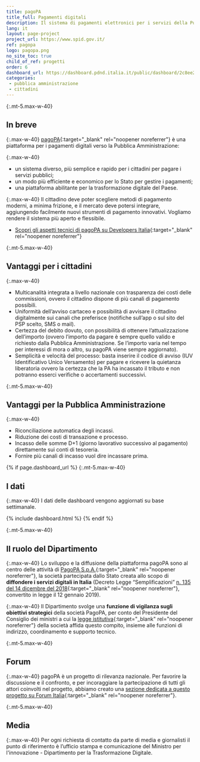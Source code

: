 ```yaml
---
title: pagoPA
title_full: Pagamenti digitali
description: Il sistema di pagamenti elettronici per i servizi della Pubblica Amministrazione
lang: it
layout: page-project
project_url: https://www.spid.gov.it/
ref: pagopa
logo: pagopa.png
no_site_toc: true
child_of_ref: progetti
order: 6
dashboard_url: https://dashboard.pdnd.italia.it/public/dashboard/2c8ee2ee-fa84-4dbf-8b6a-e7fb5f9ca950
categories:
 - pubblica amministrazione
 - cittadini
---
```



{:.mt-5.max-w-40}
## In breve

{:.max-w-40}
[pagoPA](https://www.pagopa.gov.it/){:target="_blank" rel="noopener noreferrer"} è una piattaforma per i pagamenti digitali verso la Pubblica Amministrazione:

{:.max-w-40}
* un sistema diverso, più semplice e rapido per i cittadini per pagare i servizi pubblici; 
* un modo più efficiente e economico per lo Stato per gestire i pagamenti; 
* una piattaforma abilitante per la trasformazione digitale del Paese.

{:.max-w-40}
Il cittadino deve poter scegliere metodi di pagamento moderni, a minima frizione, e il mercato deve potersi integrare, aggiungendo facilmente nuovi strumenti di pagamento innovativi. Vogliamo rendere il sistema più aperto e flessibile.

* [Scopri gli aspetti tecnici di pagoPA su Developers Italia](https://developers.italia.it/it/pagopa/){:target="_blank" rel="noopener noreferrer"}

{:.mt-5.max-w-40}
## Vantaggi per i cittadini

{:.max-w-40}
* Multicanalità integrata a livello nazionale con trasparenza dei costi delle commissioni, ovvero il cittadino dispone di più canali di pagamento possibili.
* Uniformità dell’avviso cartaceo e possibilità di avvisare il cittadino digitalmente sui canali che preferisce (notifiche sull’app o sul sito del PSP scelto, SMS o mail).
* Certezza del debito dovuto, con possibilità di ottenere l’attualizzazione dell’importo (ovvero l’importo da pagare è sempre quello valido e richiesto dalla Pubblica Amministrazione. Se l’importo varia nel tempo per interessi di mora o altro, su pagoPA viene sempre aggiornato).
* Semplicità e velocità del processo: basta inserire il codice di avviso (IUV Identificativo Unico Versamento) per pagare e ricevere la quietanza liberatoria ovvero la certezza che la PA ha incassato il tributo e non potranno esserci verifiche o accertamenti successivi.

{:.mt-5.max-w-40}
## Vantaggi per la Pubblica Amministrazione

{:.max-w-40}
* Riconciliazione automatica degli incassi.
* Riduzione dei costi di transazione e processo.
* Incasso delle somme D+1 (giorno lavorativo successivo al pagamento) direttamente sui conti di tesoreria.
* Fornire più canali di incasso vuol dire incassare prima.

{% if page.dashboard_url %}
{:.mt-5.max-w-40}
## I dati

{:.max-w-40}
I dati delle dashboard vengono aggiornati su base settimanale. 

{% include dashboard.html %}
{% endif %}

{:.mt-5.max-w-40}
## Il ruolo del Dipartimento

{:.max-w-40}
Lo sviluppo e la diffusione della piattaforma pagoPA sono al centro delle attività di [PagoPA S.p.A.](https://www.pagopa.gov.it/it/pagopa-spa/){:target="_blank" rel="noopener noreferrer"}, la società partecipata dallo Stato creata allo scopo di **diffondere i servizi digitali in Italia** (Decreto Legge “Semplificazioni” [n. 135 del 14 dicembre del 2018](https://www.gazzettaufficiale.it/eli/id/2018/12/14/18G00163/sg){:target="_blank" rel="noopener noreferrer"}, convertito in legge il 12 gennaio 2019). 

{:.max-w-40}
Il Dipartimento svolge una **funzione di vigilanza sugli obiettivi strategici** della società PagoPA, per conto del Presidente del Consiglio dei ministri a cui la [legge istitutiva](https://www.gazzettaufficiale.it/eli/id/2018/12/14/18G00163/sg){:target="_blank" rel="noopener noreferrer"} della società affida questo compito, insieme alle funzioni di indirizzo, coordinamento e supporto tecnico. 

{:.mt-5.max-w-40}
## Forum

{:.max-w-40}
pagoPA è un progetto di rilevanza nazionale. Per favorire la discussione e il confronto, e per incoraggiare la partecipazione di tutti gli attori coinvolti nel progetto, abbiamo creato una [sezione dedicata a questo progetto su Forum Italia](https://forum.italia.it/c/pagopa){:target="_blank" rel="noopener noreferrer"}.

{:.mt-5.max-w-40}
## Media

{:.max-w-40}
Per ogni richiesta di contatto da parte di media e giornalisti il punto di riferimento è l’ufficio stampa e comunicazione del Ministro per l'innovazione - Dipartimento per la Trasformazione Digitale.
